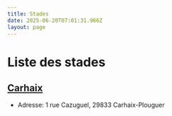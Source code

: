 ```yaml
---
title: Stades
date: 2025-06-20T07:01:31.966Z
layout: page
---
```


# Liste des stades


## [Carhaix](/stades/Carhaix/)
- Adresse: 1 rue Cazuguel, 29833 Carhaix-Plouguer


